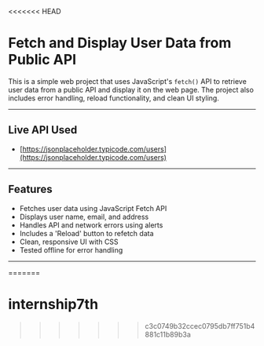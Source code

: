 <<<<<<< HEAD
#  Fetch and Display User Data from Public API

This is a simple web project that uses JavaScript's `fetch()` API to retrieve user data from a public API and display it on the web page. The project also includes error handling, reload functionality, and clean UI styling.

---

##  Live API Used
- [https://jsonplaceholder.typicode.com/users](https://jsonplaceholder.typicode.com/users)

---

## Features

- Fetches user data using JavaScript Fetch API
- Displays user name, email, and address
- Handles API and network errors using alerts
- Includes a 'Reload' button to refetch data
- Clean, responsive UI with CSS
- Tested offline for error handling

---


=======
# internship7th
>>>>>>> c3c0749b32ccec0795db7ff751b4881c11b89b3a
